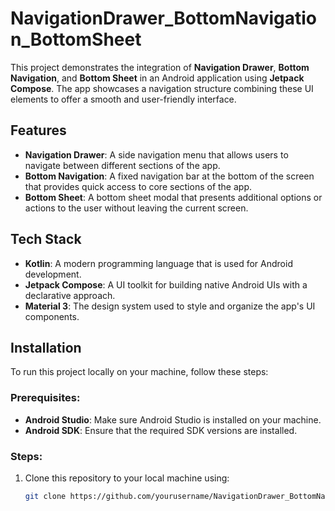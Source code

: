 # NavigationDrawer_BottomNavigation_BottomSheet

This project demonstrates the integration of **Navigation Drawer**, **Bottom Navigation**, and **Bottom Sheet** in an Android application using **Jetpack Compose**. The app showcases a navigation structure combining these UI elements to offer a smooth and user-friendly interface.

## Features

- **Navigation Drawer**: A side navigation menu that allows users to navigate between different sections of the app.
- **Bottom Navigation**: A fixed navigation bar at the bottom of the screen that provides quick access to core sections of the app.
- **Bottom Sheet**: A bottom sheet modal that presents additional options or actions to the user without leaving the current screen.

## Tech Stack

- **Kotlin**: A modern programming language that is used for Android development.
- **Jetpack Compose**: A UI toolkit for building native Android UIs with a declarative approach.
- **Material 3**: The design system used to style and organize the app's UI components.

## Installation

To run this project locally on your machine, follow these steps:

### Prerequisites:
- **Android Studio**: Make sure Android Studio is installed on your machine.
- **Android SDK**: Ensure that the required SDK versions are installed.

### Steps:
1. Clone this repository to your local machine using:
   ```bash
   git clone https://github.com/yourusername/NavigationDrawer_BottomNavigation_BottomSheet.git
